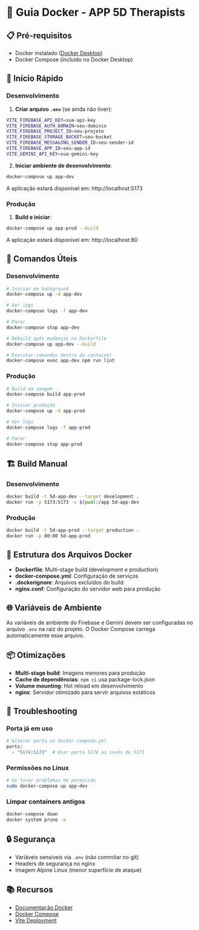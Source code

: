 # 🐳 Guia Docker - APP 5D Therapists

## 📋 Pré-requisitos

- Docker instalado ([Docker Desktop](https://www.docker.com/products/docker-desktop))
- Docker Compose (incluído no Docker Desktop)

## 🚀 Início Rápido

### Desenvolvimento

1. **Criar arquivo `.env`** (se ainda não tiver):
```bash
VITE_FIREBASE_API_KEY=sua-api-key
VITE_FIREBASE_AUTH_DOMAIN=seu-dominio
VITE_FIREBASE_PROJECT_ID=seu-projeto
VITE_FIREBASE_STORAGE_BUCKET=seu-bucket
VITE_FIREBASE_MESSAGING_SENDER_ID=seu-sender-id
VITE_FIREBASE_APP_ID=seu-app-id
VITE_GEMINI_API_KEY=sua-gemini-key
```

2. **Iniciar ambiente de desenvolvimento**:
```bash
docker-compose up app-dev
```

A aplicação estará disponível em: http://localhost:5173

### Produção

1. **Build e iniciar**:
```bash
docker-compose up app-prod --build
```

A aplicação estará disponível em: http://localhost:80

## 📝 Comandos Úteis

### Desenvolvimento

```bash
# Iniciar em background
docker-compose up -d app-dev

# Ver logs
docker-compose logs -f app-dev

# Parar
docker-compose stop app-dev

# Rebuild após mudanças no Dockerfile
docker-compose up app-dev --build

# Executar comandos dentro do container
docker-compose exec app-dev npm run lint
```

### Produção

```bash
# Build da imagem
docker-compose build app-prod

# Iniciar produção
docker-compose up -d app-prod

# Ver logs
docker-compose logs -f app-prod

# Parar
docker-compose stop app-prod
```

## 🏗️ Build Manual

### Desenvolvimento
```bash
docker build -t 5d-app-dev --target development .
docker run -p 5173:5173 -v $(pwd):/app 5d-app-dev
```

### Produção
```bash
docker build -t 5d-app-prod --target production .
docker run -p 80:80 5d-app-prod
```

## 🔧 Estrutura dos Arquivos Docker

- **Dockerfile**: Multi-stage build (development e production)
- **docker-compose.yml**: Configuração de serviços
- **.dockerignore**: Arquivos excluídos do build
- **nginx.conf**: Configuração do servidor web para produção

## 🌐 Variáveis de Ambiente

As variáveis de ambiente do Firebase e Gemini devem ser configuradas no arquivo `.env` na raiz do projeto. O Docker Compose carrega automaticamente esse arquivo.

## 📦 Otimizações

- **Multi-stage build**: Imagens menores para produção
- **Cache de dependências**: `npm ci` usa package-lock.json
- **Volume mounting**: Hot reload em desenvolvimento
- **nginx**: Servidor otimizado para servir arquivos estáticos

## 🐛 Troubleshooting

### Porta já em uso
```bash
# Alterar porta no docker-compose.yml
ports:
  - "5174:5173"  # Usar porta 5174 ao invés de 5173
```

### Permissões no Linux
```bash
# Se tiver problemas de permissão
sudo docker-compose up app-dev
```

### Limpar containers antigos
```bash
docker-compose down
docker system prune -a
```

## 🔒 Segurança

- Variáveis sensíveis via `.env` (não commitar no git)
- Headers de segurança no nginx
- Imagem Alpine Linux (menor superfície de ataque)

## 📚 Recursos

- [Documentação Docker](https://docs.docker.com/)
- [Docker Compose](https://docs.docker.com/compose/)
- [Vite Deployment](https://vitejs.dev/guide/static-deploy.html)

